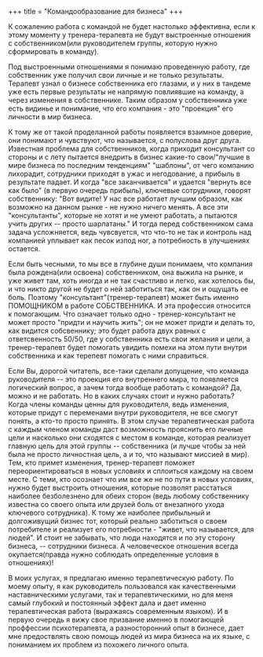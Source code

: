 +++
title = "Командообразование для бизнеса"
+++

К сожалению работа с командой не будет настолько эффективна, если к этому моменту
у тренера-терапевта не будут выстроенные отношения с собственником(или руководителем группы, которую нужно сформировать в команду). 

Под выстроенными отношениями я понимаю проведенную работу, где собственник уже получил
свои личные и не только результаты. Терапевт узнал о бизнесе собственника его глазами,
и у них в тандеме уже есть первые результаты не напрямую повлиявшие на команду, а через изменения в собственнике.
Таким образом у собственника уже есть видинье и понимание, что его компания - это "проекция" его личности в мир бизнеса.

<!--more-->

К тому же от такой проделанной работы появляется взаимное доверие, они понимают и чувствуют, что называется, с полуслова друг друга.
Известная проблема для собственников, когда приходит консультант со стороны и с лету пытается внедрить в бизнес какие-то свои/"лучшие в мире бизнеса по последним тенденциям" "шаблоны", от чего компанию лихорадит, сотрудники приходят в ужас и негодование, а прибыль в результате падает. 
И когда "все заканчивается" и удается "вернуть все как было" (в первую очередь прибыль), ключевые сотрудники, говорят собственнику: 
"Вот видите! У нас все работает лучшим образом, как возможно на данном рынке - не нужно ничего менять. А все эти "консультанты", которые не хотят и не умеют работать, а пытаются учить других -- просто шарлатаны." И тогда перед собственником сама задача усложняется, ведь чувсвуется, что что-то не так и контроль над компанией уплывает как песок изпод ног, а потребность в улучшениях остается.

Если быть чесными, то мы все в глубине души понимаем, что компания была рождена(или освоена) собственником, она выжила на рынке,
и уже живет там, хоть иногда и не так счастливо и легко, как хотелось бы, и что никто другой не будет о ней заботиться так, как он и ощущать ее боль.
Поэтому "консультант"(тренер-терапевт) может быть именно ПОМОЩНИКОМ в работе СОБСТВЕННИКА. И эта профессия относится к помогающим. Что означает только одно - тренер-консультант не может просто "придти и научить жить"; он не может придти и делать то, как видится собсвеннику; это будет работа двух равных с ответсвенность 50/50, где у собственника есть свои желания и цели, а тренер-терапевт будет помогать увидить помехи на этом пути внутри собственника и как терепевт помогать с ними справиться.

Если Вы, дорогой читатель, все-таки сделали допущение, что команда руководителя -- это проекция его внутреннего мира, то появляется логический вопрос, а зачем тогда вообще работать с командой? Да, можно и не работать. Но в каких случаях стоит и нужно работать? Когда члены команды ценны для руководителя, ведь изменения, которые придут с переменами внутри руководителя, не все смогут понять, а кто-то просто принять. В этом случае терапевтическая работа с каждым членом команды даст возможность прояснить его личные цели и насколько они сходятся с местом в команде, которая реализует главную цель для этой группы -- собственника (и лучше чтобы за ней была не просто личностная цель, а и то, что называют миссией в мир).
Тем, кто примет изменения, тренер-терапевт поможет переориентироваться в новых условиях и сплоиться каждому на своем месте. С теми, кто осознает что им все же не по пути в новых условиях, нужно будет выстроить отношения, которые позволят расстаться наиболее безболезнено для обеих сторон (ведь любому собственнику известна со своего опыта или друзей боль от внезапного ухода ключевого сотрудника). К тому же наиболее прибыльный и долгоживущий бизнес тот, который реально заботиться о своем потребителе и реализует его потребности - "живет, что называется, для людей". И стоит не забывать, что люди находятся и по эту сторону бизнеса, -- сотрудники бизнеса. А человеческое отношения всегда окупается(правда нужно соблюдать определенные условия в отношениях)!

В моих услугах, я предлагаю именно терапевтическую работу. По моему опыту, я как руководитель пользовался как качественными наставническими услугами, так и терапевтическими, но для меня самый глубокий и постоянный эффект дала и дает именно терапевтическая работа (выражаясь современным языком).
И в первую очередь я вижу свое призвание именно в помогающей проффессии психотерапевта, а разносторонний опыт в бизнесе, дает мне предоствлять свою помощь людей из мира бизнеса на их языке, с пониманием их проблем из похожего личного опыта.

